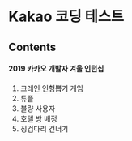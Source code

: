 Kakao 코딩 테스트
=================

## Contents
#### 2019 카카오 개발자 겨울 인턴십
1. 크레인 인형뽑기 게임
2. 튜플
3. 불량 사용자
4. 호텔 방 배정
5. 징검다리 건너기
